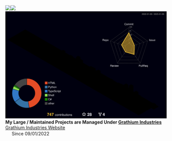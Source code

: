 <div>
  <a href="https://github.com/anuraghazra/github-readme-stats"><img src="https://github-readme-stats.vercel.app/api?username=hudson-newey&show_icons=true&theme=nord&hide_border=true" width="45%"><img src="http://github-readme-streak-stats.herokuapp.com?user=hudson-newey&theme=nord&hide_border=true&date_format=j%20M%5B%20Y%5D&fire=DD922B" width="45%"></a>
</div>

<img src="./profile-3d-contrib/profile-night-rainbow.svg" />

<div>
  <b>My Large / Maintained Projects are Managed Under <a href="https://github.com/Grathium-Industries">Grathium Industries</a></b><br>
  <a href="https://hudson-newey.github.io/">Grathium Industries Website</a><br>
</div>

<!-- embeded analytics -->
<a href="https://visitcount.itsvg.in" style="visibility:hidden">
  <img src="https://visitcount.itsvg.in/api?id=hudson-newey&label=Profile%20Views&color=8&icon=1&pretty=true" />
</a>
Since 09/01/2022
